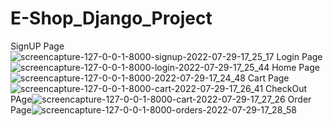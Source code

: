 # E-Shop_Django_Project
SignUP Page![screencapture-127-0-0-1-8000-signup-2022-07-29-17_25_17](https://user-images.githubusercontent.com/98349743/181754130-11ec3d62-27aa-4aa3-aa64-4eadf722f7e8.png)
Login Page![screencapture-127-0-0-1-8000-login-2022-07-29-17_25_44](https://user-images.githubusercontent.com/98349743/181754178-7c34979c-2ac2-4bd5-94ed-c531302e5c35.png)
Home Page![screencapture-127-0-0-1-8000-2022-07-29-17_24_48](https://user-images.githubusercontent.com/98349743/181754207-d2a651c8-312a-4779-8a6d-545f0776d1cb.png)
Cart Page![screencapture-127-0-0-1-8000-cart-2022-07-29-17_26_41](https://user-images.githubusercontent.com/98349743/181754234-181a41f5-2dec-449b-8f9d-758f1cc66d33.png)
CheckOut PAge![screencapture-127-0-0-1-8000-cart-2022-07-29-17_27_26](https://user-images.githubusercontent.com/98349743/181754282-cbd2525f-d6a9-4d46-950c-06ed4fdd0bde.png)
Order Page![screencapture-127-0-0-1-8000-orders-2022-07-29-17_28_58](https://user-images.githubusercontent.com/98349743/181754496-0b46f587-290f-49f0-856f-b272b15cd3e6.png)
